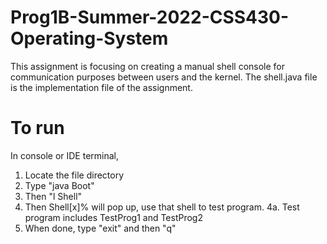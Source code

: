 # Prog1B-Summer-2022-CSS430-Operating-System

This assignment is focusing on creating a manual shell console for communication purposes between users and the kernel. The shell.java file is the implementation file of the assignment.

# To run

In console or IDE terminal, 
1. Locate the file directory
2. Type "java Boot"
3. Then "l Shell"
4. Then Shell[x]% will pop up, use that shell to test program.
4a. Test program includes TestProg1 and TestProg2
5. When done, type "exit" and then "q"
